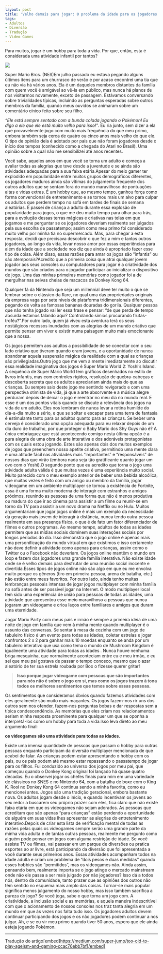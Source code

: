 ```yaml
---
layout: post
title: 'Velho demais para jogar: O problema da idade para os jogadores.'
tags:
- Adultos
- Diversão
- Tradução
- Video Games
---
```


Para muitos, jogar é um hobby para toda a vida. Por que, então, esta é considerada uma atividade infantil por tantos?

![](https://cdn-images-1.medium.com/max/2560/1*WI9ZBsOrJioozu27kjqOvw.png)

Super Mario Bros. (NES)Em julho passado eu estava pegando alguns últimos itens para um churrasco de verão e por acaso encontrei uma tia que eu não via há vários anos. Ela é um daqueles membros distantes da família com quem você é amigável ao vê-la em público, mas nunca há planos de nos visitarmos novamente, exceto de passagem. Estávamos conversando sobre trivialidades típicas, incluindo as perguntas esperadas sobre outros membros da família, quando meus ouvidos se animaram sobre um comentário cínico feito sobre seu filho. 

*“Ele está sempre sentado com a bunda colada jogando o Pokémon! Eu digo a ele que ele está muito velho para isso!”*. Eu ria junto, sem dizer a ela que provavelmente jogo com muito mais frequência do que meu primo, embora também seja cerca de quatro ou cinco anos mais velho do que ele. O tipo de opinião dela é adotado por pais que não foram jogadores desde o início dos tempos (conhecido como a chegada do Atari no Brasil). Uma opinião sobre a qual não me sensibilizei até anos recentes. 

Você sabe, aqueles anos em que você se torna um adulto e começa a avaliar todas as alegrias que teve desde a juventude e se ainda são atividades adequadas para a sua faixa etária.Apesar do meio gamer ter explodido em popularidade entre muitos grupos demográficos diferentes, os jogadores maduros ainda são vítimas do julgamento frequente dos outros adultos que se sentam fora do mundo maravilhoso de pontuações altas e vidas extras. É um hobby que, ao mesmo tempo, ganhou força como forma convencional de entretenimento e se tornou mais um alvo para culpar os adultos que perdem tempo no sofá em tardes de finais de semana aleatórias. E passei de criança a adulto durante essa explosão de popularidade para jogos, o que me deu muito tempo para olhar para trás, para a evolução dessas terras mágicas e criativas nas telas em que jogamos e me perguntar se os jogadores deveriam realmente ser julgados pela sua escolha de passatempo; assim como meu primo foi considerado muito velho por minha tia no supermercado. Mas, para chegar a esta resposta, decidi que precisava descobrir o que fez a mim e tantos outros jogadores, ao longo da vida, levar nosso amor por essas experiências para além da idade que a sociedade nos diz que ainda é apropriado fazer esse tipo de coisa. Além disso, essas razões para amar os jogos são “infantis” ou são atemporais?Acredito que a primeira coisa que atrai qualquer jovem jogador aos seus consoles ou computadores para jogar é a criatividade dos mundos que são criados para o jogador participar ao inicializar o dispositivo de jogo. Uma das minhas primeiras memórias como jogador foi a de mergulhar nas selvas cheias de macacos de 
Donkey Kong 64. 

Qualquer fã da Nintendo que seja um millennial deve ter muito o que se lembrar sobre o clássico da Rare, no qual uma das propriedades originais da empresa vaga por sete níveis de plataforma tridimensionais diferentes, pegando de volta as famosas bananas douradas do gorila. Qualquer pessoa que não tenha jogado vai ler essa frase e pensar: “de que perda de tempo absurda estamos falando aqui? Controlando símios procurando frutas-troféu?”.Por outro lado, quem já viveu esta aventura terá os seus nostálgicos recessos inundados com as alegrias de um mundo criativo que permite pensar em viver e existir numa paisagem muito mais emocionante que a nossa. 

Os jogos permitem aos adultos a possibilidade de se conectar com o seu lado criativo que tiveram quando eram jovens, e a oportunidade de nunca abandonar aquela suspensão mágica da realidade com a qual as crianças são privilegiadas.Outro jogo que me vem à mente imediatamente ao discutir essa realidade imaginativa dos jogos é Super Mario World 2: Yoshi’s Island. A sequência de Super Mario World tem gráficos desenhados no estilo de livros infantis, mas com controles rígidos, resolução de quebra-cabeças e descoberta secreta que os adultos apreciariam ainda mais do que as crianças. Eu sempre saio deste jogo me sentindo revigorado e com uma perspectiva otimista de vida, já que a arte absorvente e a música alegre perduram depois de deixar o jogo e reentrar no meu dia no mundo real. E esse é um dos pontos vitais quando se discute a relevância dos jogos na vida de um adulto. Eles nos lembram de nunca levar a rotina humilde do dia-a-dia muito a sério, e que se soltar e escapar para uma terra de fantasia é estimulante tanto para os adultos quanto para as crianças. Se beber uma cerveja é considerado uma opção adequada para eu relaxar depois de um dia duro de trabalho, por que proteger o Baby Mario dos Shy Guys não é? A única embriaguez que está acontecendo comigo nesta última opção é a pura alegria de uma obra de arte interativa e dos adoráveis protagonistas com os quais estou jogando. Estes são apenas dois dos muitos exemplos de jogos que preenchem nosso apetite criativo, permitindo uma mente clara e uma atitude fácil nas atividades mais “importantes” e “responsáveis” de nossos dias que virão (embora nada seja tão gratificante quanto jogar um ovo com o Yoshi).O segundo ponto que eu acredito que torna o jogo uma atividade adulta válida é que muitas vezes é uma experiência muito social. Muito parecido com o meu exemplo anterior de beber uma bebida alcoólica, que muitas vezes é feito com um amigo ou membro da família, jogar videogame em um ambiente multiplayer se tornou a existência de Fortnite, essa é uma forma muito moderna de interagir com estranhos e amigos próximos, reunindo as pessoas de uma forma que não é menos produtiva ou madura do que ir ao cinema para assistir a um filme ou reunir-se em torno da TV para assistir a um novo drama na Netflix ou no Hulu. Muitos argumentariam que jogar jogos online é mais um exemplo da necessidade da geração mais jovem de interagir à distância, nunca tendo outra pessoa realmente em sua presença física, o que é de fato um fator diferenciador de filmes e outros programas. Ao mesmo tempo, adultos de todas as idades permitem que as mídias sociais dominem suas interações sociais por longos períodos do dia. Isso demonstra que o jogo online é apenas mais uma personificação do mundo virtual em que existimos e isso certamente não deve definir a atividade como apenas para crianças, assim como o Twitter ou o Facebook não deveriam. Os jogos online mantêm o mundo em loop e fazem dos jogadores uma grande família interativa. Não existe idade onde se é velho demais para desfrutar de uma reunião social inocente e divertida.Esses tipos de jogos online não são algo em que eu me envolva muito porque os gêneros (tiro em primeira pessoa, arena de batalha, etc.) não estão entre meus favoritos. Por outro lado, ainda tenho muitas lembranças pessoais intensas de jogar jogos multiplayer com minha família no sofá antes de ser possível jogar na Internet. O modo multiplayer local tem sido uma experiência de união para pessoas de todas as idades, uma atividade que apresentou esse meio maravilhoso a pessoas que nunca jogaram um videogame e criou laços entre familiares e amigos que duram uma eternidade. 

Jogar Mario Party com meus pais e irmão é sempre a primeira ideia de uma noite de jogo em família que vem à minha mente quando multiplayer é o assunto das conversas. Se sentar à mesa da cozinha com um jogo de tabuleiro físico é um evento para todas as idades, coletar estrelas e jogar confrontos 2 x 2 para ganhar mais 10 moedas enquanto se anda por um tabuleiro interativo que usa como tema o mundo de 
Mushroom Kingdom é igualmente uma atividade para todas as idades . Nunca houve nenhuma briga mesquinha, que normalmente aconteciam entre eu e meu irmão, e eu sei que meu pai gostava de passar o tempo conosco, mesmo que o azar aleatório de ter sua estrela roubada por 
Boo o fizesse querer gritar!

>**Isso porque jogar videogame com pessoas que são importantes para nós não é sobre o jogo em si, mas como os jogos trazem à tona todos os melhores sentimentos que temos sobre essas pessoas.**

Os sentimentos que consideramos óbvios quando fazemos atividades com eles geralmente são muito mais maçantes. Os jogos fazem-nos rir uns dos outros sem nos ofender, fazem-nos perguntas bobas e dar respostas sem a típica condescendência. As memórias que eles criam nos relacionamentos seriam minha resposta proeminente para qualquer um que se oponha a interpretá-los como um hobby para toda a vida.Isso leva direto ao meu argumento final: 

**os videogames são uma atividade para todas as idades.**

Existe uma imensa quantidade de pessoas que passam o hobby para outras pessoas enquanto participam da diversão multiplayer mencionada de que acabei de falar. As crianças podem estar apresentando o hobby com os pais, ou os pais podem até mesmo estar repassando o passatempo de jogar para os filhos. Fui conduzido ao universo dos jogos por meu pai, que começou quando o Donkey Kong original foi lançado há quase quatro décadas. Eu o observei jogar os chefes finais para mim em uma variedade de clássicos no SNES e no Nintendo 64, com a batalha de boxe com o King K. Rool no Donkey Kong 64 continua sendo a minha favorita, como eu mencionei antes. Jogos são uma tradição geracional, embora bastante nova. Os adultos jogam desde o início, e quando incentivam os jovens ao seu redor a buscarem seu próprio prazer com eles, fica claro que não existe faixa etária em que os videogames não sejam adorados. As pessoas que acreditam que são apenas “para crianças” estão perdendo a oportunidade de alguém em suas vidas lhes apresentar as alegrias do entretenimento interativo.Depois de criar esta lista de verificação mental de todas as razões pelas quais os videogames sempre serão uma grande parte da minha vida adulta e de tantas outras pessoas, realmente me pergunto como alguém pode pensar em jogos com alguma restrição de idade. Se você assiste TV ou filmes, vai passear em um parque de diversões ou pratica esportes ao ar livre, está participando da diversão que foi apresentada a você durante seus primeiros anos. Essas atividades acompanham todos na idade adulta e criam um problema de “dois pesos e duas medidas” quando esses hobbies são “permitidos”, mas os videogames não. Ainda assim, pensando bem, realmente importa se o jogo atinge o mercado mainstream onde não ele passa a ser mais julgado por não jogadores? Isso dá a todos nós, dentro da comunidade, tanto prazer que as opiniões dos outros não têm sentido no esquema mais amplo das coisas. Tornar-se mais popular significa menos julgamento do nosso hobby, mas isso também sacrifica a pureza do jogo? Se você joga, sabe o que torna um jogo com. A criatividade, a inclusão social e as memórias, e aquela maneira indescritível com que o acionamento de nossos consoles nos traz tanta alegria em um mundo em que às vezes nos falta tudo isso. Os jogadores adultos devem continuar participando dos jogos e os não jogadores podem continuar a nos julgar. Ah, e se eu vir meu primo quando tiver 50 anos, espero que ele ainda esteja jogando Pokémon.

****

Tradução do artigo[embed]https://medium.com/super-jump/too-old-to-play-ageism-and-gaming-ccac76ebb7bf[/embed]
